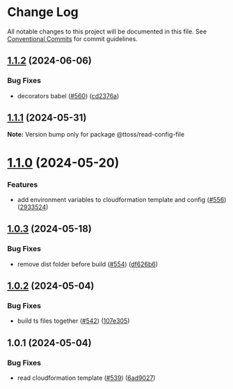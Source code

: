 # Change Log

All notable changes to this project will be documented in this file.
See [Conventional Commits](https://conventionalcommits.org) for commit guidelines.

## [1.1.2](https://github.com/ttoss/ttoss/compare/@ttoss/read-config-file@1.1.1...@ttoss/read-config-file@1.1.2) (2024-06-06)

### Bug Fixes

- decorators babel ([#560](https://github.com/ttoss/ttoss/issues/560)) ([cd2376a](https://github.com/ttoss/ttoss/commit/cd2376a67c37205b205ef4d7a64d8055c05531f1))

## [1.1.1](https://github.com/ttoss/ttoss/compare/@ttoss/read-config-file@1.1.0...@ttoss/read-config-file@1.1.1) (2024-05-31)

**Note:** Version bump only for package @ttoss/read-config-file

# [1.1.0](https://github.com/ttoss/ttoss/compare/@ttoss/read-config-file@1.0.3...@ttoss/read-config-file@1.1.0) (2024-05-20)

### Features

- add environment variables to cloudformation template and config ([#556](https://github.com/ttoss/ttoss/issues/556)) ([2933524](https://github.com/ttoss/ttoss/commit/2933524b02dfad240acd4d0634e75520f44b018d))

## [1.0.3](https://github.com/ttoss/ttoss/compare/@ttoss/read-config-file@1.0.2...@ttoss/read-config-file@1.0.3) (2024-05-18)

### Bug Fixes

- remove dist folder before build ([#554](https://github.com/ttoss/ttoss/issues/554)) ([df626b6](https://github.com/ttoss/ttoss/commit/df626b6010d7592ca340f97e6353afdaf2210a74))

## [1.0.2](https://github.com/ttoss/ttoss/compare/@ttoss/read-config-file@1.0.1...@ttoss/read-config-file@1.0.2) (2024-05-04)

### Bug Fixes

- build ts files together ([#542](https://github.com/ttoss/ttoss/issues/542)) ([107e305](https://github.com/ttoss/ttoss/commit/107e305a7d0839a136610d9321539de96a2d7a4a))

## 1.0.1 (2024-05-04)

### Bug Fixes

- read cloudformation template ([#539](https://github.com/ttoss/ttoss/issues/539)) ([6ad9027](https://github.com/ttoss/ttoss/commit/6ad90279d2bd7fb8be051134b73f61babd3637c7))
